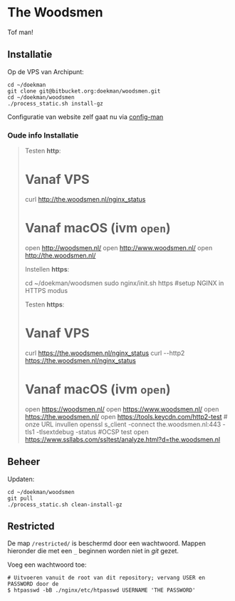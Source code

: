The Woodsmen
============

Tof man!


Installatie
-----------

Op de VPS van Archipunt:

	cd ~/doekman
	git clone git@bitbucket.org:doekman/woodsmen.git
	cd ~/doekman/woodsmen
	./process_static.sh install-gz

Configuratie van website zelf gaat nu via [config-man](https://bitbucket.org/archipunt/cm_apawa/src/master/)


### Oude info Installatie

> Testen **http**:
> 
> 	# Vanaf VPS
> 	curl http://the.woodsmen.nl/nginx_status
> 	# Vanaf macOS (ivm `open`)
> 	open http://woodsmen.nl/
> 	open http://www.woodsmen.nl/
> 	open http://the.woodsmen.nl/
> 
> 
> Instellen **https**:
> 
> 	cd ~/doekman/woodsmen
> 	sudo nginx/init.sh https #setup NGINX in HTTPS modus
> 
> Testen **https**:
> 
> 	# Vanaf VPS
> 	curl https://the.woodsmen.nl/nginx_status
> 	curl --http2 https://the.woodsmen.nl/nginx_status
> 	# Vanaf macOS (ivm `open`)
> 	open https://woodsmen.nl/
> 	open https://www.woodsmen.nl/
> 	open https://the.woodsmen.nl/
> 	open https://tools.keycdn.com/http2-test # onze URL invullen
> 	openssl s_client -connect the.woodsmen.nl:443 -tls1 -tlsextdebug -status #OCSP test
> 	open https://www.ssllabs.com/ssltest/analyze.html?d=the.woodsmen.nl


Beheer
------

Updaten:

	cd ~/doekman/woodsmen
	git pull
	./process_static.sh clean-install-gz


Restricted
----------

De map `/restricted/` is beschermd door een wachtwoord. Mappen hieronder die met een `_` beginnen worden niet in _git_ gezet.

Voeg een wachtwoord toe:

	# Uitvoeren vanuit de root van dit repository; vervang USER en PASSWORD door de 
	$ htpasswd -bB ./nginx/etc/htpasswd USERNAME 'THE PASSWORD'

